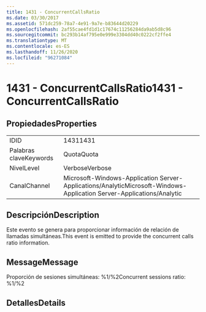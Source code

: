 ```yaml
---
title: 1431 - ConcurrentCallsRatio
ms.date: 03/30/2017
ms.assetid: 571dc259-78a7-4e91-9a7e-b83644d20229
ms.openlocfilehash: 2af55cae4fd1d1c17674c11256284da9ab5d8c96
ms.sourcegitcommit: bc293b14af795e0e999e3304dd40c0222cf2ffe4
ms.translationtype: MT
ms.contentlocale: es-ES
ms.lasthandoff: 11/26/2020
ms.locfileid: "96271084"
---
```

# <a name="1431---concurrentcallsratio"></a><span data-ttu-id="6054e-102">1431 - ConcurrentCallsRatio</span><span class="sxs-lookup"><span data-stu-id="6054e-102">1431 - ConcurrentCallsRatio</span></span>

## <a name="properties"></a><span data-ttu-id="6054e-103">Propiedades</span><span class="sxs-lookup"><span data-stu-id="6054e-103">Properties</span></span>  
  
|||  
|-|-|  
|<span data-ttu-id="6054e-104">ID</span><span class="sxs-lookup"><span data-stu-id="6054e-104">ID</span></span>|<span data-ttu-id="6054e-105">1431</span><span class="sxs-lookup"><span data-stu-id="6054e-105">1431</span></span>|  
|<span data-ttu-id="6054e-106">Palabras clave</span><span class="sxs-lookup"><span data-stu-id="6054e-106">Keywords</span></span>|<span data-ttu-id="6054e-107">Quota</span><span class="sxs-lookup"><span data-stu-id="6054e-107">Quota</span></span>|  
|<span data-ttu-id="6054e-108">Nivel</span><span class="sxs-lookup"><span data-stu-id="6054e-108">Level</span></span>|<span data-ttu-id="6054e-109">Verbose</span><span class="sxs-lookup"><span data-stu-id="6054e-109">Verbose</span></span>|  
|<span data-ttu-id="6054e-110">Canal</span><span class="sxs-lookup"><span data-stu-id="6054e-110">Channel</span></span>|<span data-ttu-id="6054e-111">Microsoft-Windows-Application Server-Applications/Analytic</span><span class="sxs-lookup"><span data-stu-id="6054e-111">Microsoft-Windows-Application Server-Applications/Analytic</span></span>|  
  
## <a name="description"></a><span data-ttu-id="6054e-112">Descripción</span><span class="sxs-lookup"><span data-stu-id="6054e-112">Description</span></span>  

 <span data-ttu-id="6054e-113">Este evento se genera para proporcionar información de relación de llamadas simultáneas.</span><span class="sxs-lookup"><span data-stu-id="6054e-113">This event is emitted to provide the concurrent calls ratio information.</span></span>  
  
## <a name="message"></a><span data-ttu-id="6054e-114">Message</span><span class="sxs-lookup"><span data-stu-id="6054e-114">Message</span></span>  

 <span data-ttu-id="6054e-115">Proporción de sesiones simultáneas: %1/%2</span><span class="sxs-lookup"><span data-stu-id="6054e-115">Concurrent sessions ratio: %1/%2</span></span>  
  
## <a name="details"></a><span data-ttu-id="6054e-116">Detalles</span><span class="sxs-lookup"><span data-stu-id="6054e-116">Details</span></span>
